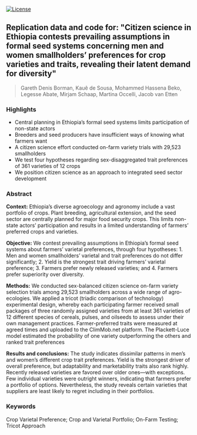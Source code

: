 <!-- badges: start -->
[![License](https://img.shields.io/badge/License-CC%20BY%204.0-blue.svg)](https://creativecommons.org/licenses/by/4.0/deed.en) 

<!-- badges: end --> 

## Replication data and code for: "Citizen science in Ethiopia contests prevailing assumptions in formal seed systems concerning men and women smallholders’ preferences for crop varieties and traits, revealing their latent demand for diversity"
> Gareth Denis Borman, Kauê de Sousa, Mohammed Hassena Beko, Legesse Abate, Mirjam Schaap, Martina Occelli, Jacob van Etten

### Highlights
- Central planning in Ethiopia’s formal seed systems limits participation of non-state actors
- Breeders and seed producers have insufficient ways of knowing what farmers want
- A citizen science effort conducted on-farm variety trials with 29,523 smallholders
- We test four hypotheses regarding sex-disaggregated trait preferences of 361 varieties of 12 crops
- We position citizen science as an approach to integrated seed sector development

### Abstract

**Context:** Ethiopia’s diverse agroecology and agronomy include a vast portfolio of crops. Plant breeding, agricultural extension, and the seed sector are centrally planned for major food security crops. This limits non-state actors’ participation and results in a limited understanding of farmers’ preferred crops and varieties.

**Objective:** We contest prevailing assumptions in Ethiopia’s formal seed systems about farmers’ varietal preferences, through four hypotheses: 1. Men and women smallholders’ varietal and trait preferences do not differ significantly; 2. Yield is the strongest trait driving farmers’ varietal preference; 3. Farmers prefer newly released varieties; and 4. Farmers prefer superiority over diversity.

**Methods:** We conducted sex-balanced citizen science on-farm variety selection trials among 29,523 smallholders across a wide range of agro-ecologies. We applied a tricot (triadic comparison of technology) experimental design, whereby each participating farmer received small packages of three randomly assigned varieties from at least 361 varieties of 12 different species of cereals, pulses, and oilseeds to assess under their own management practices. Farmer-preferred traits were measured at agreed times and uploaded to the ClimMob.net platform. The Plackett-Luce model estimated the probability of one variety outperforming the others and ranked trait preferences 

**Results and conclusions:** The study indicates dissimilar patterns in men’s and women’s different crop trait preferences. Yield is the strongest driver of overall preference, but adaptability and marketability traits also rank highly. Recently released varieties are favored over older ones―with exceptions. Few individual varieties were outright winners, indicating that farmers prefer a portfolio of options. Nevertheless, the study reveals certain varieties that suppliers are least likely to regret including in their portfolios.

### Keywords
Crop Varietal Preference; Crop and Varietal Portfolio; On-Farm Testing; Tricot Approach
